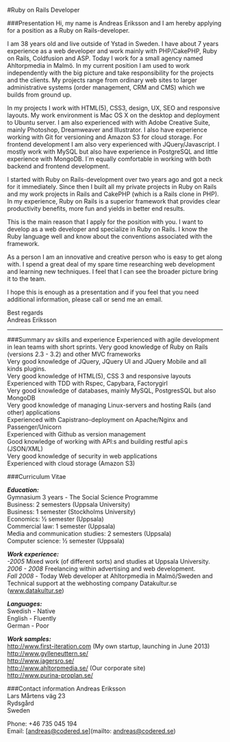 #Ruby on Rails Developer

###Presentation
Hi, my name is Andreas Eriksson and I am hereby applying for a position as a Ruby on Rails-developer.

I am 38 years old and live outside of Ystad in Sweden. I have about 7 years experience as a web developer and work mainly with PHP/CakePHP, Ruby on Rails, Coldfusion and ASP. Today I work for a small agency named Ahltorpmedia in Malmö. In my current position I am used to work independently with the big picture and take responsibility for the projects and the clients. My projects range from ordinary web sites to larger administrative systems (order management, CRM and CMS) which we builds from ground up. 

In my projects I work with HTML(5), CSS3, design, UX, SEO and responsive layouts. My work environment is Mac OS X on the desktop and deployment to Ubuntu server. I am also experienced with with Adobe Creative Suite, mainly Photoshop, Dreamweaver and Illustrator. I also have experience working with Git for versioning and Amazon S3 for cloud storage. For frontend development I am also very experienced with JQuery/Javascript. I mostly work with MySQL but also have experience in PostgreSQL and little experience with MongoDB. I´m equally comfortable in working with both backend and frontend development. 

I started with Ruby on Rails-development over two years ago and got a neck for it immediately. Since then I built all my private projects in Ruby on Rails and my work projects in Rails and CakePHP (which is a Rails clone in PHP). In my experience, Ruby on Rails is a superior framework that provides clear productivity benefits, more fun and yields in better end results. 

This is the main reason that I apply for the position with you. I want to develop as a web developer and specialize in Ruby on Rails. I know the Ruby language well and know about the conventions associated with the framework. 

As a person I am an innovative and creative person who is easy to get along with. I spend a great deal of my spare time researching web development and learning new techniques. I feel that I can see the broader picture bring it to the team.   

I hope this is enough as a presentation and if you feel that you need additional information, please call or send me an email. 

Best regards  
Andreas Eriksson
***

###Summary av skills and experience
Experienced with agile development in lean teams with short sprints. 
Very good knowledge of Ruby on Rails (versions 2.3 - 3.2) and other MVC frameworks  
Very good knowledge of JQuery, JQuery UI and JQuery Mobile and all kinds plugins.  
Very good knowledge of HTML(5),  CSS 3 and responsive layouts  
Experienced with TDD with Rspec, Capybara, Factorygirl  
Very good knowledge of databases, mainly MySQL, PostgresSQL but also MongoDB  
Very good knowledge of managing Linux-servers and hosting Rails (and other) applications  
Experienced with Capistrano-deployment on Apache/Nginx and Passenger/Unicorn  
Experienced with Github as version management  
Good knowledge of working with API:s and building restful api:s (JSON/XML)  
Very good knowledge of security in web applications  
Experienced with cloud storage (Amazon S3)  

###Curriculum Vitae		 	 	 		

***Education:***  
Gymnasium 3 years - The Social Science Programme  
Business: 2 semesters (Uppsala University)  
Business: 1 semester (Stockholms University)   
Economics: ½ semester (Uppsala)  
Commercial law: 1 semester (Uppsala)  
Media and communication studies: 2 semesters (Uppsala)  
Computer science: ½ semester (Uppsala)  
		
***Work experience:***  
_-2005_ Mixed work (of different sorts) and studies at Uppsala University.  
_2006 - 2008_ Freelancing within advertising and web development.  
_Fall 2008_ - Today	Web developer at Ahltorpmedia in Malmö/Sweden and Technical support at the webhosting company Datakultur.se (www.datakultur.se) 

***Languages:***  
Swedish - Native  
English - Fluently  
German - Poor  

***Work samples:***  
http://www.first-iteration.com (My own startup, launching in June 2013)  
http://www.gylleneuttern.se/  
http://www.jagersro.se/  
http://www.ahltorpmedia.se/ (Our corporate site)  
http://www.purina-proplan.se/  


###Contact information
Andreas Eriksson  
Lars Mårtens väg 23  
Rydsgård  
Sweden

Phone: +46 735 045 194  
Email: [andreas@codered.se](mailto: andreas@codered.se)